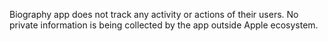 Biography app does not track any activity or actions of their users. No private information is being collected by the app outside Apple ecosystem.

